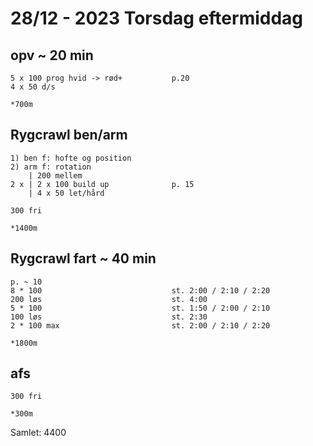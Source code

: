 # 28/12 - 2023 Torsdag eftermiddag
## opv ~ 20 min
```
5 x 100 prog hvid -> rød+           p.20
4 x 50 d/s

*700m
```

## Rygcrawl ben/arm
```
1) ben f: hofte og position
2) arm f: rotation
    | 200 mellem
2 x | 2 x 100 build up              p. 15
    | 4 x 50 let/hård

300 fri

*1400m
```

## Rygcrawl fart ~ 40 min
```
p. ~ 10
8 * 100                             st. 2:00 / 2:10 / 2:20
200 løs                             st. 4:00
5 * 100                             st. 1:50 / 2:00 / 2:10
100 løs                             st. 2:30
2 * 100 max                         st. 2:00 / 2:10 / 2:20

*1800m
```

## afs
```
300 fri

*300m
```


Samlet: 4400
